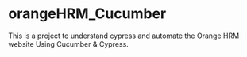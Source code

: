 # orangeHRM_Cucumber
This is a project to understand cypress and automate the Orange HRM website Using Cucumber &amp; Cypress.
